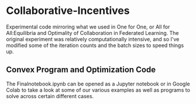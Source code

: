 # Collaborative-Incentives

Experimental code mirroring what we used in One for One, or All for All:Equilibria and Optimality of Collaboration in Federated Learning. The original experiment was relatively computationally intensive, and so I've modified some of the iteration counts and the batch sizes to speed things up.


## Convex Program and Optimization Code

The Finalnotebook.ipynb can be opened as a Jupyter notebook or in Google Colab to take a look at some of our various examples as well as programs to solve across certain different cases.


